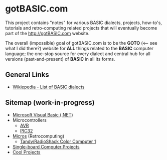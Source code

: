 # gotBASIC.com

This project contains "notes" for various BASIC dialects, projects, how-to's, tutorials and retro-computing related projects that will eventually become part of the http://gotBASIC.com website.

The overall (impossible) goal of gotBASIC.com is to be the **GOTO** (<-- see what I did there?) website for **ALL** things related to the **BASIC** computer language; the one-stop source for every dialect and central hub for all versions (past-and-present) of **BASIC** in all its forms.

## General Links

- [Wikiepedia - List of BASIC dialects](https://en.wikipedia.org/wiki/List_of_BASIC_dialects)

## Sitemap (work-in-progress)

- [Microsoft Visual Basic (.NET)](VBNET.md)
- Microcontrollers
  - [AVR](AVR.md)
  - [PIC32](PIC32.md)
- [Micros](Micros.md) (Retrocomputing)
  - [Tandy/RadioShack Color Computer 1](Coco1.md)
- [Single-board Computer Projects](SingleBoard.md)
- [Cool Projects](Cool.md)
